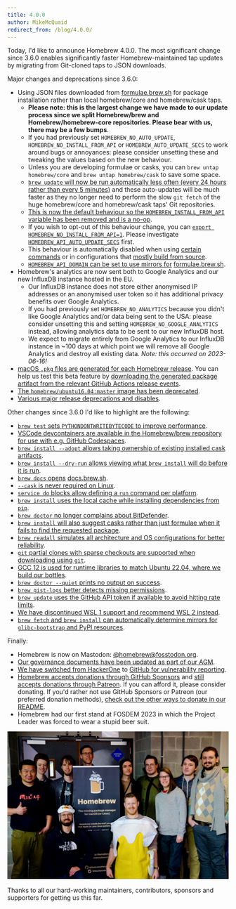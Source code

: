```yaml
---
title: 4.0.0
author: MikeMcQuaid
redirect_from: /blog/4.0.0/
---
```


Today, I'd like to announce Homebrew 4.0.0. The most significant change since 3.6.0 enables significantly faster Homebrew-maintained tap updates by migrating from Git-cloned taps to JSON downloads.

Major changes and deprecations since 3.6.0:

- Using JSON files downloaded from [formulae.brew.sh](https://formulae.brew.sh) for package installation rather than local homebrew/core and homebrew/cask taps.
  - **Please note: this is the largest change we have made to our update process since we split Homebrew/brew and Homebrew/homebrew-core repositories. Please bear with us, there may be a few bumps**.
  - If you had previously set `HOMEBREW_NO_AUTO_UPDATE`, `HOMEBREW_NO_INSTALL_FROM_API` or `HOMEBREW_AUTO_UPDATE_SECS` to work around bugs or annoyances: please consider unsetting these and tweaking the values based on the new behaviour.
  - Unless you are developing formulae or casks, you can `brew untap homebrew/core` and `brew untap homebrew/cask` to save some space.
  - [`brew update` will now be run automatically less often (every 24 hours rather than every 5 minutes)](https://github.com/Homebrew/brew/pull/14376) and these auto-updates will be much faster as they no longer need to perform the slow `git fetch` of the huge homebrew/core and homebrew/cask taps' Git repositories.
  - [This is now the default behaviour so the `HOMEBREW_INSTALL_FROM_API` variable has been removed and is a no-op](https://github.com/Homebrew/brew/pull/14412).
  - If you wish to opt-out of this behaviour change, you can [`export HOMEBREW_NO_INSTALL_FROM_API=1`](https://github.com/Homebrew/brew/pull/14375). Please investigate [`HOMEBREW_API_AUTO_UPDATE_SECS`](https://github.com/Homebrew/brew/pull/14589) first.
  - This behaviour is automatically disabled when using [certain commands](https://github.com/Homebrew/brew/pull/14524) or in configurations that [mostly build from source](https://github.com/Homebrew/brew/pull/14480).
  - [`HOMEBREW_API_DOMAIN` can be set to use mirrors for](https://github.com/Homebrew/brew/pull/14494) [formulae.brew.sh](https://formulae.brew.sh).
- Homebrew's analytics are now sent both to Google Analytics and our new InfluxDB instance hosted in the EU.
  - Our InfluxDB instance does not store either anonymised IP addresses or an anonymised user token so it has additional privacy benefits over Google Analytics.
  - If you had previously set `HOMEBREW_NO_ANALYTICS` because you didn't like Google Analytics and/or data being sent to the USA: please consider unsetting this and setting `HOMEBREW_NO_GOOGLE_ANALYTICS` instead, allowing analytics data to be sent to our new InfluxDB host.
  - We expect to migrate entirely from Google Analytics to our InfluxDB instance in ~100 days at which point we will remove all Google Analytics and destroy all existing data. _Note: this occurred on 2023-06-16!_
- [macOS `.pkg` files are generated for each Homebrew release](https://github.com/Homebrew/brew/pull/14265). You can help us test this beta feature by [downloading the generated package artifact from the relevant GitHub Actions release events](https://github.com/Homebrew/brew/actions/workflows/build-pkg.yml?query=event%3Arelease).
- [The `homebrew/ubuntu16.04:master` image has been deprecated](https://github.com/Homebrew/brew/pull/13819).
- [Various major release deprecations and disables](https://github.com/Homebrew/brew/pull/14382).

Other changes since 3.6.0 I'd like to highlight are the following:

- [`brew test` sets `PYTHONDONTWRITEBYTECODE` to improve performance](https://github.com/Homebrew/brew/pull/14338).
- [VSCode devcontainers are available in the Homebrew/brew repository for use with e.g. GitHub Codespaces](https://github.com/Homebrew/brew/pull/14027).
- [`brew install --adopt` allows taking ownership of existing installed cask artifacts](https://github.com/Homebrew/brew/pull/14033).
- [`brew install --dry-run` allows viewing what `brew install` will do before it is run](https://github.com/Homebrew/brew/pull/13706).
- [`brew docs` opens](https://github.com/Homebrew/brew/pull/13844) [docs.brew.sh](https://docs.brew.sh).
- [`--cask` is never required on Linux](https://github.com/Homebrew/brew/pull/14206).
- [`service do` blocks allow defining a `run` command per platform](https://github.com/Homebrew/brew/pull/14371).
- [`brew install` uses the local cache while installing dependencies from `pip`](https://github.com/Homebrew/brew/pull/14239).
- [`brew doctor` no longer complains about BitDefender](https://github.com/Homebrew/brew/pull/14300).
- [`brew install` will also suggest casks rather than just formulae when it fails to find the requested package](https://github.com/Homebrew/brew/pull/14240).
- [`brew readall` simulates all architecture and OS configurations for better reliability](https://github.com/Homebrew/brew/pull/13990).
- [`git` partial clones with sparse checkouts are supported when downloading using `git`](https://github.com/Homebrew/brew/pull/14035).
- [GCC 12 is used for runtime libraries to match Ubuntu 22.04, where we build our bottles](https://github.com/Homebrew/brew/pull/13882).
- [`brew doctor --quiet` prints no output on success](https://github.com/Homebrew/brew/pull/14515).
- [`brew gist-logs` better detects missing permissions](https://github.com/Homebrew/brew/pull/14523).
- [`brew update` uses the GitHub API token if available to avoid hitting rate limits](https://github.com/Homebrew/brew/pull/14349).
- [We have discontinued WSL 1 support and recommend WSL 2 instead](https://github.com/Homebrew/brew/pull/14000).
- [`brew fetch` and `brew install` can automatically determine mirrors for `glibc-bootstrap` and PyPI resources](https://github.com/Homebrew/brew/pull/13875).

Finally:

- Homebrew is now on Mastodon: [@homebrew@fosstodon.org](https://fosstodon.org/@homebrew).
- [Our governance documents have been updated as part of our AGM](https://github.com/Homebrew/brew/pull/14482).
- [We have switched from HackerOne](https://github.com/Homebrew/brew/pull/14132) to [GitHub for vulnerability reporting](https://github.com/Homebrew/brew/security/advisories/new).
- [Homebrew accepts donations through GitHub Sponsors](https://github.com/sponsors/Homebrew) and [still accepts donations through Patreon](https://www.patreon.com/homebrew). If you can afford it, please consider donating. If you'd rather not use GitHub Sponsors or Patreon (our preferred donation methods), [check out the other ways to donate in our README](https://github.com/Homebrew/brew/#donations).
- Homebrew had our first stand at FOSDEM 2023 in which the Project Leader was forced to wear a stupid beer suit.

![FOSDEM 2023](/assets/img/blog/fosdem_2023.jpg)

Thanks to all our hard-working maintainers, contributors, sponsors and supporters for getting us this far.
